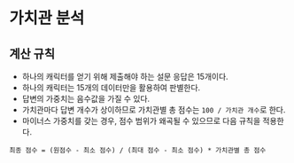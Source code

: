 # 가치관 분석

## 계산 규칙

- 하나의 캐릭터를 얻기 위해 제출해야 하는 설문 응답은 15개이다.
- 하나의 캐릭터는 15개의 데이터만을 활용하여 판별한다.
- 답변의 가중치는 음수값을 가질 수 있다.
- 가치관마다 답변 개수가 상이하므로 가치관별 총 점수는 `100 / 가치관 개수`로 한다.
- 마이너스 가중치를 갖는 경우, 점수 범위가 왜곡될 수 있으므로 다음 규칙을 적용한다.

```text
최종 점수 = (원점수 - 최소 점수) / (최대 점수 - 최소 점수) * 가치관별 총 점수
```

